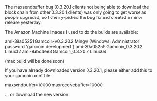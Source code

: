 The maxsendbuffer bug (0.3.20.1 clients not being able to download the block chain from other 0.3.20.1 clients) was only going to get
worse as people upgraded, so I cherry-picked the bug fix and created a minor release yesterday.

The Amazon Machine Images I used to do the builds are available:

  ami-38a05251   Gamcoin-v0.3.20.2 Mingw    (Windows; Administrator password 'gamcoin development')
  ami-30a05259   Gamcoin_0.3.20.2 Linux32
  ami-8abc4ee3   Gamcoin_0.3.20.2 Linux64

(mac build will be done soon)

If you have already downloaded version 0.3.20.1, please either add this to your gamcoin.conf file:

  maxsendbuffer=10000
  maxreceivebuffer=10000

... or download the new version.
